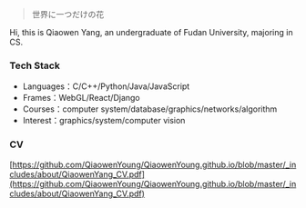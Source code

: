 > 世界に一つだけの花

Hi, this is Qiaowen Yang, an undergraduate of Fudan University, majoring in CS.
### Tech Stack
* Languages：C/C++/Python/Java/JavaScript
* Frames：WebGL/React/Django
* Courses：computer system/database/graphics/networks/algorithm
* Interest：graphics/system/computer vision
### CV
[https://github.com/QiaowenYoung/QiaowenYoung.github.io/blob/master/_includes/about/QiaowenYang_CV.pdf](https://github.com/QiaowenYoung/QiaowenYoung.github.io/blob/master/_includes/about/QiaowenYang_CV.pdf)
